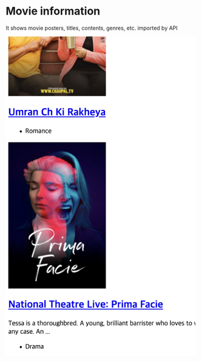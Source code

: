 # Movie information

It shows movie posters, titles, contents, genres, etc. imported by API

<img src="screenshots/movie_list.png" width="500">
